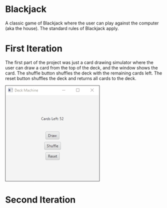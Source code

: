# Blackjack
A classic game of Blackjack where the user can play against the computer (aka the house).
The standard rules of Blackjack apply.

# First Iteration
The first part of the project was just a card drawing simulator where the user can draw
a card from the top of the deck, and the window shows the card. The shuffle button shuffles the deck
with the remaining cards left. The reset button shuffles the deck and returns all cards to the deck.

![alt text](assets/DeckDemo.gif)

# Second Iteration
